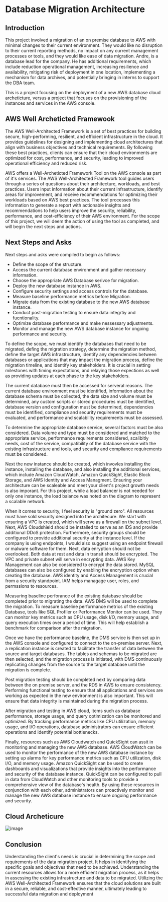 # Database Migration Architecture


## Introduction

This project involved a migration of an on premise database to AWS with minimal changes to their current environment. They would like no disruption to their current reporting methods, no impact on any current management processes or tools, and they would like ease of data migration. Andre, is a database lead for the company. He has additional requirements, which include reduction operational management, increasing resilience and availability, mitigating risk of deployment in one location, implementing a mechanism for data archives, and potentially bringing in interns to support the DBA team.

This is a project focusing on the deployment of a new AWS database cloud archeticture, versus a project that focuses on the provisioning of the instances and services in the AWS console.


## AWS Well Archeticted Framewook

The AWS Well-Architected Framework is a set of best practices for building secure, high-performing, resilient, and efficient infrastructure in the cloud. It provides guidelines for designing and implementing cloud architectures that align with business objectives and technical requirements. By following these best practices, clients can ensure that their cloud environments are optimized for cost, performance, and security, leading to improved operational efficiency and reduced risk.

AWS offers a Well-Archeticted Framework Tool on the AWS console as part of it's services. The AWS Well-Architected Framework tool guides users through a series of questions about their architecture, workloads, and best practices. Users input information about their current infrastructure, identify areas for improvement, and receive recommendations for optimizing their workloads based on AWS best practices. The tool processes this information to generate a report with actionable insights and recommendations to help users improve the security, reliability, performance, and cost-efficiency of their AWS environment. For the scope of this project, we will deem the action of using the tool as completed, and will begin the next steps and actions. 



## Next Steps and Asks
Next steps and asks were compiled to begin as follows:


- Define the scope of the structure.
- Access the current database environment and gather necessary information.
- Choose the appropriate AWS Database serivce for migration.
- Deploy the new database instance in AWS.
- Configure security settings and access controls for the database.
- Measure baseline performance metrics before Migration.
- Migrate data from the existing database to the new AWS database instance.
- Conduct post-migration testing to ensure data integrtiy and fucntionality.
- Optimize database performance and make nessessary adjustments.
- Monitor and manage the new AWS database instance for ongoing performance and security.

To define the scope, we must identify the databases that need to be migrated, defing the migration strategy, determine the migration method, define the target AWS infrastructure, identify any dependencies between databases or applications that may impact the migration process, define the migration timeline, and identify key stakeholders. It is crucial in setting milestones with timing expectations, and relaying those expections as well as providing updates at each phase to the key stakeholders.

The current database must then be accessed for serveral reasons. The current database environment must be identified, information about the database schema must be collected, the data size and volume must be determined, any custom scripts or stored procedures must be identified, database version and configuration must be determined, dependencies must be identified, compliance and security requirements must be evaluated, and performance and scalability requirements must be assessed.

To determine the appropriate database service, several factors must be also considered. Data volume and type must be considered and matched to the appropriate service, performance requirements considered, scalibitly needs, cost of the service, compatibility of the database service with the existing infrastructure and tools, and security and compliance requirements must be considered. 

Next the new instance should be created, which invovles installing the instance, installing the database, and also installing the additional services, which include Amazon CloudWatch, Amazon QuickSight, Elastic Block Storage, and AWS Identity and Access Managment. Ensuring your architecture can be scaleable and meet your client's project growth needs is also imporant. For this project, while a load balancer is not needed for only one instance, the load balance was noted on the diagram to represent a scalable network.

When it comes to security, I feel security is "ground zero". All resources must have sold security designed into the architecure. We start with ensuring a VPC is created, which will serve as a firewall on the subnet level. Next, AWS Cloudshield should be installed to serve as an IDS and provide additional DDoS protection. Furthermore, security groups should be configured to provide additional security at the instance level. If the company is using endpoints, I would also suggest using an endpoint firewall or malware software for them. Next, data enryption should not be overlooked. Both data at rest and data in transit should be encrypted. The VPC and private subnet will serve in encrypting data. AWS Key Management can also be considered to encrypt the data stored. MySQL databases can also be configured by enabling the encryption option when creating the database. AWS identity and Access Management is crucial from a security standpoint. IAM helps managage user, roles, and permssions to resources.

Measuring baseline perforance of the existing database should be completed prior to migrating the data. AWS DMS will be used to complete the migration. To measure baseline performance metrics of the existing Database, tools like SQL Profiler or Performance Monitor can be used. They can monitor key metrics such as CPU usage, disk I/O, memory usage, and query execution times over a period of time. This will help establish a benchmark for comparison after the migration.

Once we have the performance baseline, the DMS service is then set up in the AWS console and configured to connect to the on-premise server. Next, a replication instance is created to facilitate the transfer of data between the source and target databases. The tables and schemas to be migrated are then selected, and the migration process is initiated, with DMS continuously replicating changes from the source to the target database until the migration is complete.


Post migration testing should be completed next by comparing data between the on premise server, and the RDS in AWS to ensure consistency. Performing functional testing to ensure that all applications and services are working as expected in the new environment is also important. This will ensure that data integrity is maintained during the migration process.


After migration and testing in AWS cloud, items such as database performance, storage usage, and query optimization can be monitored and optimized. By tracking performance metrics like CPU utilization, memory usage, and I/O operations, database administrators can ensure efficient operations and identify potential bottlenecks. 

Finally, resources such as AWS Cloudwatch and QuickSight can assit in monitoring and managing the new AWS database. AWS CloudWatch can be used to monitor the performance of the new AWS database instance by setting up alarms for key performance metrics such as CPU utilization, disk I/O, and memory usage. Amazon QuickSight can be used to create dashboards and visualizations that provide insights into the performance and security of the database instance. QuickSight can be configured to pull in data from CloudWatch and other monitoring tools to provide a comprehensive view of the database's health. By using these resources in conjunction with each other, administrators can proactively monitor and manage the new AWS database instance to ensure ongoing performance and security.





## Cloud Archeticure

![image](https://github.com/dbriones49/Cloud-Projects/assets/143753667/f1a018e6-8b79-4ef0-9cb6-99f8c0cc4f67)








## Conclusion
Understanding the client's needs is crucial in determining the scope and requirements of the data migration project. It helps in identifying the specific goals and objectives that need to be achieved. Understanding the current resources allows for a more efficient migration process, as it helps in assessing the existing infrastructure and data to be migrated. Utilizing the AWS Well-Architected Framework ensures that the cloud solutions are built in a secure, reliable, and cost-effective manner, ultimately leading to successful data migration and deployment

